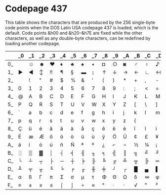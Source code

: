 # Codepage 437
This table shows the characters that are produced by the 256 single-byte code points when the DOS Latin USA codepage 437 is loaded, which is the default. Code points &h00 and &h20–&h7E are fixed while the other characters, as well as any double-byte characters, can be redefined by loading another codepage.

|    | _0|	_1|	_2|	_3|	_4|	_5|	_6|	_7|	_8|	_9|	_A|	_B|	_C|	_D|	_E|	_F|
|---|----|----|---|---|---|---|---|---|---|---|---|---|---|---|--|---|
| 0_ | 	 | ☺ | ☻ | ♥ | ♦ | ♣ | ♠ | • | ◘ | ○ | ◙ | ♂ | ♀ | ♪ | ♫ | ☼ |
| 1_ | ► | ◄ | ↕ | ‼ | ¶ | § | ▬ | ↨ | ↑ | ↓ | → | ← | ∟ | ↔ | ▲ | ▼ |
| 2_ | 	 | ! | " | # | $ | % | & | ' | ( | ) | * | + | , | - | . | / |
| 3_ | 0 | 1 | 2 | 3 | 4 | 5 | 6 | 7 | 8 | 9 | : | ; | < | = | > | ? |
| 4_ | @ | A | B | C | D | E | F | G | H | I | J | K | L | M | N | O |
| 5_ | P | Q | R | S | T | U | V | W | X | Y | Z | [ | \ | ] | ^ | _ |
| 6_ | ` | a | b | c | d | e | f | g | h | i | j | k | l | m | n | o |
| 7_ | p | q | r | s | t | u | v | w | x | y | z | { | | | } | ~ | ⌂ |
| 8_ | Ç | ü | é | â | ä | à | å | ç | ê | ë | è | ï | î | ì | Ä | Å |
| 9_ | É | æ | Æ | ô | ö | ò | û | ù | ÿ | Ö | Ü | ¢ | £ | ¥ | ₧ | ƒ |
| A_ | á | í | ó | ú | ñ | Ñ | ª | º | ¿ | ⌐ | ¬ | ½ | ¼ | ¡ | « | » |
| B_ | ░ | ▒ | ▓ | │ | ┤ | ╡ | ╢ | ╖ | ╕ | ╣ | ║ | ╗ | ╝ | ╜ | ╛ | ┐ |
| C_ | └ | ┴ | ┬ | ├ | ─ | ┼ | ╞ | ╟ | ╚ | ╔ | ╩ | ╦ | ╠ | ═ | ╬ | ╧ |
| D_ | ╨ | ╤ | ╥ | ╙ | ╘ | ╒ | ╓ | ╫ | ╪ | ┘ | ┌ | █ | ▄ | ▌ | ▐ | ▀ |
| E_ | α | ß | Γ | π | Σ | σ | µ | τ | Φ | Θ | Ω | δ | ∞ | φ | ε | ∩ |
| F_ | ≡ | ± | ≥ | ≤ | ⌠ | ⌡ | ÷ | ≈ | ° | ∙ | · | √ | ⁿ | ² | ■ |   |